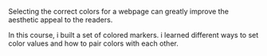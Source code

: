 Selecting the correct colors for a webpage can greatly improve the aesthetic appeal to the readers.

In this course, i built a set of colored markers. i learned different ways to set color values and how to pair colors with each other.
